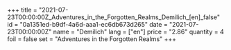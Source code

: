 +++
title = "2021-07-23T00:00:00Z_Adventures_in_the_Forgotten_Realms_Demilich_[en]_false"
id = "0a1351ed-b9df-4a6d-aaa1-ec6db673d265"
date = "2021-07-23T00:00:00Z"
name = "Demilich"
lang = ["en"]
price = "2.86"
quantity = 4
foil = false
set = "Adventures in the Forgotten Realms"
+++
